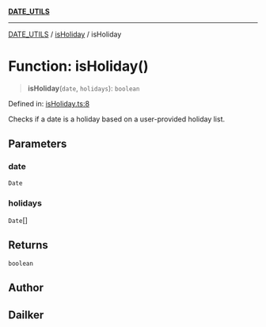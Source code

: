 [**DATE_UTILS**](../../README.md)

***

[DATE_UTILS](../../README.md) / [isHoliday](../README.md) / isHoliday

# Function: isHoliday()

> **isHoliday**(`date`, `holidays`): `boolean`

Defined in: [isHoliday.ts:8](https://github.com/dailker/everyutil/blob/d26b9d67d6bfd1ddd7a2a1a3cc3211a1e2d63d08/src/date/isHoliday.ts#L8)

Checks if a date is a holiday based on a user-provided holiday list.

## Parameters

### date

`Date`

### holidays

`Date`[]

## Returns

`boolean`

## Author

## Dailker
